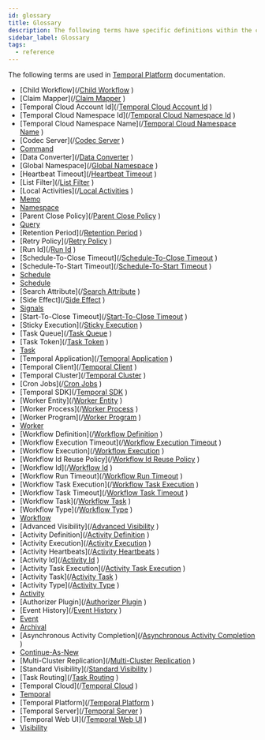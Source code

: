 ```yaml
---
id: glossary
title: Glossary
description: The following terms have specific definitions within the context of the Temporal Platform.
sidebar_label: Glossary
tags:
  - reference
---
```


The following terms are used in [Temporal Platform](/concepts/what-is-the-temporal-platform) documentation.

- [Child Workflow](/[Child Workflow](/concepts/what-is-a-child-workflow-execution)
  )
- [Claim Mapper](/[Claim Mapper](/concepts/what-is-a-claimmapper-plugin)
  )
- [Temporal Cloud Account Id](/[Temporal Cloud Account Id](/concepts/what-is-a-cloud-account-id)
  )
- [Temporal Cloud Namespace Id](/[Temporal Cloud Namespace Id](/concepts/what-is-a-cloud-namespace-id)
  )
- [Temporal Cloud Namespace Name](/[Temporal Cloud Namespace Name](/concepts/what-is-a-cloud-namespace-name)
  )
- [Codec Server](/[Codec Server](/concepts/what-is-a-codec-server)
  )
- [Command](</[Command](/concepts/what-is-a-command)>)
- [Data Converter](/[Data Converter](/concepts/what-is-a-data-converter)
  )
- [Global Namespace](/[Global Namespace](/concepts/what-is-a-global-namespace)
  )
- [Heartbeat Timeout](/[Heartbeat Timeout](/concepts/what-is-a-heartbeat-timeout)
  )
- [List Filter](/[List Filter](/concepts/what-is-a-list-filter)
  )
- [Local Activities](/[Local Activities](/concepts/what-is-a-local-activity)
  )
- [Memo](</[Memo](/concepts/what-is-a-memo)>)
- [Namespace](</[Namespace](/concepts/what-is-a-namespace)>)
- [Parent Close Policy](/[Parent Close Policy](/concepts/what-is-a-parent-close-policy)
  )
- [Query](</[Query](/concepts/what-is-a-query)>)
- [Retention Period](/[Retention Period](/concepts/what-is-a-retention-period)
  )
- [Retry Policy](/[Retry Policy](/concepts/what-is-a-retry-policy)
  )
- [Run Id](/[Run Id](/concepts/what-is-a-run-id)
  )
- [Schedule-To-Close Timeout](/[Schedule-To-Close Timeout](/concepts/what-is-a-schedule-to-close-timeout)
  )
- [Schedule-To-Start Timeout](/[Schedule-To-Start Timeout](/concepts/what-is-a-schedule-to-start-timeout)
  )
- [Schedule](</[Schedule](/concepts/what-is-a-schedule)>)
- [Schedule](</[Schedule](/concepts/what-is-a-schedule)>)
- [Search Attribute](/[Search Attribute](/concepts/what-is-a-search-attribute)
  )
- [Side Effect](/[Side Effect](/concepts/what-is-a-side-effect)
  )
- [Signals](</[Signals](/concepts/what-is-a-signal)>)
- [Start-To-Close Timeout](/[Start-To-Close Timeout](/concepts/what-is-a-start-to-close-timeout)
  )
- [Sticky Execution](/[Sticky Execution](/concepts/what-is-a-sticky-execution)
  )
- [Task Queue](/[Task Queue](/concepts/what-is-a-task-queue)
  )
- [Task Token](/[Task Token](/concepts/what-is-a-task-token)
  )
- [Task](</[Task](/concepts/what-is-a-task)>)
- [Temporal Application](/[Temporal Application](/concepts/what-is-a-temporal-application)
  )
- [Temporal Client](/[Temporal Client](/concepts/what-is-a-temporal-client)
  )
- [Temporal Cluster](/[Temporal Cluster](/concepts/what-is-a-temporal-cluster)
  )
- [Cron Jobs](/[Cron Jobs](/concepts/what-is-a-temporal-cron-job)
  )
- [Temporal SDK](/[Temporal SDK](/concepts/what-is-a-temporal-sdk)
  )
- [Worker Entity](/[Worker Entity](/concepts/what-is-a-worker-entity)
  )
- [Worker Process](/[Worker Process](/concepts/what-is-a-worker-process)
  )
- [Worker Program](/[Worker Program](/concepts/what-is-a-worker-program)
  )
- [Worker](</[Worker](/concepts/what-is-a-worker)>)
- [Workflow Definition](/[Workflow Definition](/concepts/what-is-a-workflow-definition)
  )
- [Workflow Execution Timeout](/[Workflow Execution Timeout](/concepts/what-is-a-workflow-execution-timeout)
  )
- [Workflow Execution](/[Workflow Execution](/concepts/what-is-a-workflow-execution)
  )
- [Workflow Id Reuse Policy](/[Workflow Id Reuse Policy](/concepts/what-is-a-workflow-id-reuse-policy)
  )
- [Workflow Id](/[Workflow Id](/concepts/what-is-a-workflow-id)
  )
- [Workflow Run Timeout](/[Workflow Run Timeout](/concepts/what-is-a-workflow-run-timeout)
  )
- [Workflow Task Execution](/[Workflow Task Execution](/concepts/what-is-a-workflow-task-execution)
  )
- [Workflow Task Timeout](/[Workflow Task Timeout](/concepts/what-is-a-workflow-task-timeout)
  )
- [Workflow Task](/[Workflow Task](/concepts/what-is-a-workflow-task)
  )
- [Workflow Type](/[Workflow Type](/concepts/what-is-a-workflow-type)
  )
- [Workflow](</[Workflow](/concepts/what-is-a-workflow)>)
- [Advanced Visibility](/[Advanced Visibility](/concepts/what-is-advanced-visibility)
  )
- [Activity Definition](/[Activity Definition](/concepts/what-is-an-activity-definition)
  )
- [Activity Execution](/[Activity Execution](/concepts/what-is-an-activity-execution)
  )
- [Activity Heartbeats](/[Activity Heartbeats](/concepts/what-is-an-activity-heartbeat)
  )
- [Activity Id](/[Activity Id](/concepts/what-is-an-activity-id)
  )
- [Activity Task Execution](/[Activity Task Execution](/concepts/what-is-an-activity-task-execution)
  )
- [Activity Task](/[Activity Task](/concepts/what-is-an-activity-task)
  )
- [Activity Type](/[Activity Type](/concepts/what-is-an-activity-type)
  )
- [Activity](</[Activity](/concepts/what-is-an-activity)>)
- [Authorizer Plugin](/[Authorizer Plugin](/concepts/what-is-an-authorizer-plugin)
  )
- [Event History](/[Event History](/concepts/what-is-an-event-history)
  )
- [Event](</[Event](/concepts/what-is-an-event)>)
- [Archival](</[Archival](/concepts/what-is-archival)>)
- [Asynchronous Activity Completion](/[Asynchronous Activity Completion](/concepts/what-is-asynchronous-activity-completion)
  )
- [Continue-As-New](</[Continue-As-New](/concepts/what-is-continue-as-new)>)
- [Multi-Cluster Replication](/[Multi-Cluster Replication](/concepts/what-is-multi-cluster-replication)
  )
- [Standard Visibility](/[Standard Visibility](/concepts/what-is-standard-visibility)
  )
- [Task Routing](/[Task Routing](/concepts/what-is-task-routing)
  )
- [Temporal Cloud](/[Temporal Cloud](/concepts/what-is-temporal-cloud)
  )
- [Temporal](</[Temporal](/concepts/what-is-temporal)>)
- [Temporal Platform](/[Temporal Platform](/concepts/what-is-the-temporal-platform)
  )
- [Temporal Server](/[Temporal Server](/concepts/what-is-the-temporal-server)
  )
- [Temporal Web UI](/[Temporal Web UI](/concepts/what-is-the-temporal-web-ui)
  )
- [Visibility](</[Visibility](/concepts/what-is-visibility)>)
